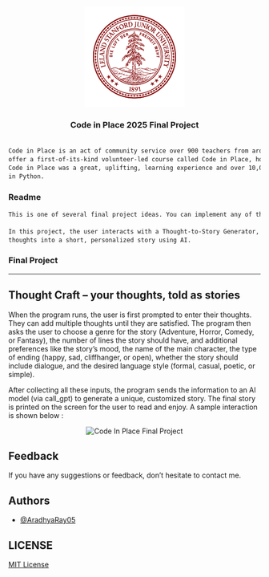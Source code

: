 
<p align="center">
  <a href="https://codeinplace.stanford.edu">
    <img width="200px" src="https://github.com/xiaowuc2/xiaowuc2/blob/master/source/82601797.png" alt="Logo">
  </a>
  <h3 align="center">Code in Place 2025 Final Project</h3>  
  <p align="center">
  </p>
</p>

```diff

Code in Place is an act of community service over 900 teachers from around the world came together to 
offer a first-of-its-kind volunteer-led course called Code in Place, hosted by Stanford University. 
Code in Place was a great, uplifting, learning experience and over 10,000 students learned how to code 
in Python.

```

### Readme

```diff
This is one of several final project ideas. You can implement any of the final project ideas, or you can come up with your own.

In this project, the user interacts with a Thought-to-Story Generator, a creative Python application that transforms a user's
thoughts into a short, personalized story using AI.

```
### Final Project

---

## Thought Craft – your thoughts, told as stories

When the program runs, the user is first prompted to enter their thoughts. They can add multiple thoughts until they are satisfied. The program then asks the user to choose a genre for the story (Adventure, Horror, Comedy, or Fantasy), the number of lines the story should have, and additional preferences like the story’s mood, the name of the main character, the type of ending (happy, sad, cliffhanger, or open), whether the story should include dialogue, and the desired language style (formal, casual, poetic, or simple).

After collecting all these inputs, the program sends the information to an AI model (via call_gpt) to generate a unique, customized story. The final story is printed on the screen for the user to read and enjoy.
A sample interaction is shown below :

<p align="center">
  <img src="https://i.postimg.cc/sxyY8YgH/Screenshot-2025-06-21-234559.png" alt="Code In Place Final Project" width="500">
</p>


## Feedback

If you have any suggestions or feedback, don’t hesitate to contact me.

## Authors

- [@AradhyaRay05](https://github.com/AradhyaRay05)

## LICENSE

[MIT License](LICENSE)



